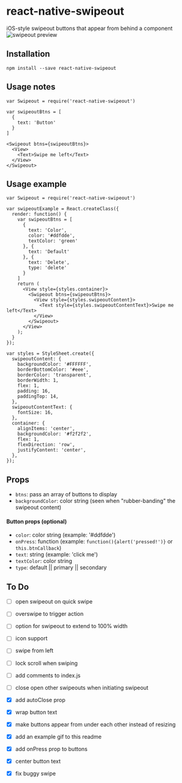 # react-native-swipeout
iOS-style swipeout buttons that appear from behind a component
![swipeout preview](http://i.imgur.com/oCQLNFC.gif)

## Installation
```
npm install --save react-native-swipeout
```

## Usage notes

```
var Swipeout = require('react-native-swipeout')

var swipeoutBtns = [
  {
    text: 'Button'
  }
]

<Swipeout btns={swipeoutBtns}>
  <View>
    <Text>Swipe me left</Text>
  </View>
</Swipeout>

```

## Usage example

```
var Swipeout = require('react-native-swipeout')

var swipeoutExample = React.createClass({
  render: function() {
    var swipeoutBtns = [
      {
        text: 'Color',
        color: '#ddfdde',
        textColor: 'green'
      }, {
        text: 'Default'
      }, {
        text: 'Delete',
        type: 'delete'
      }
    ]
    return (
      <View style={styles.container}>
        <Swipeout btns={swipeoutBtns}>
          <View style={styles.swipeoutContent}>
            <Text style={styles.swipeoutContentText}>Swipe me left</Text>
          </View>
        </Swipeout>
      </View>
    );
  }
});

var styles = StyleSheet.create({
  swipeoutContent: {
    backgroundColor: '#FFFFFF',
    borderBottomColor: '#eee',
    borderColor: 'transparent',
    borderWidth: 1,
    flex: 1,
    padding: 16,
    paddingTop: 14,
  },
  swipeoutContentText: {
    fontSize: 16,
  },
  container: {
    alignItems: 'center',
    backgroundColor: '#f2f2f2',
    flex: 1,
    flexDirection: 'row',
    justifyContent: 'center',
  },
});
```

## Props

* `btns`: pass an array of buttons to display
* `backgroundColor`: color string (seen when "rubber-banding" the swipeout content)

#### Button props (optional)

* `color`: color string (example: '#ddfdde')
* `onPress`: function (example: `function(){alert('pressed!')}` or `this.btnCallback`)
* `text`: string (example: 'click me')
* `textColor`: color string
* `type`: default || primary || secondary

## To Do

* [ ] open swipeout on quick swipe
* [ ] overswipe to trigger action
* [ ] option for swipeout to extend to 100% width
* [ ] icon support
* [ ] swipe from left
* [ ] lock scroll when swiping
* [ ] add comments to index.js
* [ ] close open other swipeouts when initiating swipeout
* [x] add autoClose prop
* [x] wrap button text
* [x] make buttons appear from under each other instead of resizing
* [x] add an example gif to this readme
* [X] add onPress prop to buttons
* [x] center button text
* [x] fix buggy swipe

